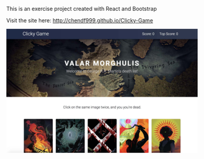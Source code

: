 This is an exercise project created with React and Bootstrap

Visit the site here:
http://chendf999.github.io/Clicky-Game

![Screenshot](/public/screenshot.jpg)
